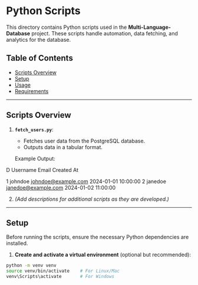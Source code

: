 # Python Scripts

This directory contains Python scripts used in the **Multi-Language-Database** project. These scripts handle automation, data fetching, and analytics for the database.

## Table of Contents
- [Scripts Overview](#scripts-overview)
- [Setup](#setup)
- [Usage](#usage)
- [Requirements](#requirements)

---

## Scripts Overview

1. **`fetch_users.py`**:
   - Fetches user data from the PostgreSQL database.
   - Outputs data in a tabular format.

   Example Output:

D Username Email Created At

1 johndoe johndoe@example.com 2024-01-01 10:00:00 2 janedoe janedoe@example.com 2024-01-02 11:00:00


2. *(Add descriptions for additional scripts as they are developed.)*

---

## Setup

Before running the scripts, ensure the necessary Python dependencies are installed.

1. **Create and activate a virtual environment** (optional but recommended):
```bash
python -m venv venv
source venv/bin/activate    # For Linux/Mac
venv\Scripts\activate       # For Windows

